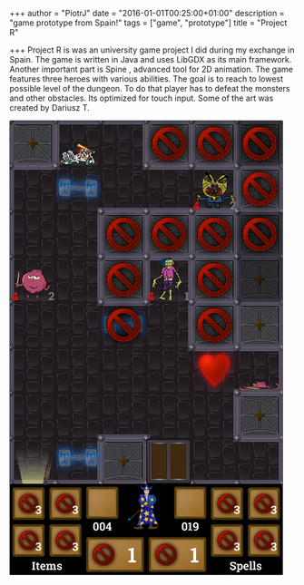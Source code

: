 +++
author = "PiotrJ"
date = "2016-01-01T00:25:00+01:00"
description = "game prototype from Spain!"
tags = ["game", "prototype"]
title = "Project R"

+++
Project R is was an university game project I did during my exchange in Spain. The game is written in Java and uses LibGDX  as its main framework. Another important part is Spine , advanced tool for 2D animation. The game features three heroes with various abilities. The goal is to reach to lowest possible level of the dungeon. To do that player has to defeat the monsters and other obstacles. Its optimized for touch input. Some of the art was created by  Dariusz T.

![project r screenshot](/img/projectr.png)
